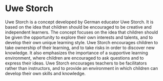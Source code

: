 # Uwe Storch

Uwe Storch is a concept developed by German educator Uwe Storch. It is based on the idea that children should be encouraged to be creative and independent learners. The concept focuses on the idea that children should be given the opportunity to explore their own interests and talents, and to develop their own unique learning style. Uwe Storch encourages children to take ownership of their learning, and to take risks in order to discover new knowledge. It also emphasizes the importance of a supportive learning environment, where children are encouraged to ask questions and to express their ideas. Uwe Storch encourages teachers to be facilitators rather than instructors, and to provide an environment in which children can develop their own skills and knowledge.
